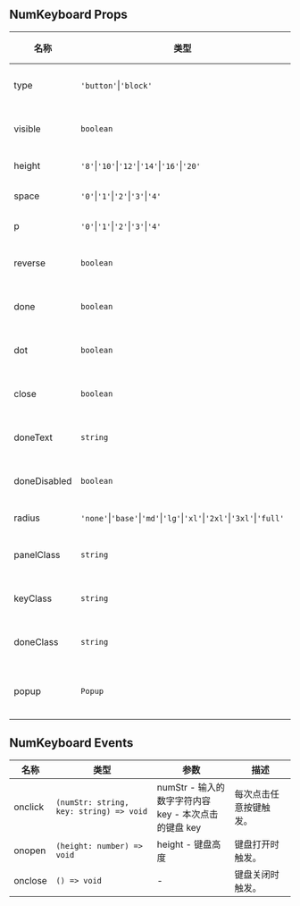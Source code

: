 ## NumKeyboard Props

| 名称         | 类型                                                                   | 默认值                 | 必传 | 说明                                                                         |
| ------------ | ---------------------------------------------------------------------- | ---------------------- | ---- | ---------------------------------------------------------------------------- |
| type         | `'button'`\|`'block'`                                                  | `'button'`             | N    | 键盘样式类型。                                                               |
| visible      | `boolean`                                                              | `false`                | N    | 是否显示键盘。                                                               |
| height       | `'8'`\|`'10'`\|`'12'`\|`'14'`\|`'16'`\|`'20'`                          | `'12'`                 | N    | 按键高度。                                                                   |
| space        | `'0'`\|`'1'`\|`'2'`\|`'3'`\|`'4'`                                      | `'2'`                  | N    | 按键间距。                                                                   |
| p            | `'0'`\|`'1'`\|`'2'`\|`'3'`\|`'4'`                                      | `'2'`                  | N    | 键盘内边距。                                                                 |
| reverse      | `boolean`                                                              | `false`                | N    | 数字是否上下反向。                                                           |
| done         | `boolean`                                                              | `true`                 | N    | 是否显示完成按钮。                                                           |
| dot          | `boolean`                                                              | `true`                 | N    | 是否显示小数点。                                                             |
| close        | `boolean`                                                              | `false`                | N    | 是否显示关闭按钮。                                                           |
| doneText     | `string`                                                               | 当前语言的 common.done | N    | 完成按钮文案。                                                               |
| doneDisabled | `boolean`                                                              | `false`                | N    | 完成按钮是否禁用。                                                           |
| radius       | `'none'`\|`'base'`\|`'md'`\|`'lg'`\|`'xl'`\|`'2xl'`\|`'3xl'`\|`'full'` | `'base'`               | N    | 按键圆角。                                                                   |
| panelClass   | `string`                                                               | `''`                   | N    | 键盘面板注入 Class。                                                         |
| keyClass     | `string`                                                               | `''`                   | N    | 按键注入 Class。                                                             |
| doneClass    | `string`                                                               | `''`                   | N    | 完成按键注入 Class。                                                         |
| popup        | `Popup`                                                                | `{}`                   | N    | 弹出层参数 [Popup Props](https://stdf.design/#/components?nav=popup&tab=1)。 |

## NumKeyboard Events

| 名称    | 类型                                    | 参数                                                      | 描述                   |
| ------- | --------------------------------------- | --------------------------------------------------------- | ---------------------- |
| onclick | `(numStr: string, key: string) => void` | numStr - 输入的数字字符内容<br />key - 本次点击的键盘 key | 每次点击任意按键触发。 |
| onopen  | `(height: number) => void`              | height - 键盘高度                                         | 键盘打开时触发。       |
| onclose | `() => void`                            | -                                                         | 键盘关闭时触发。       |
